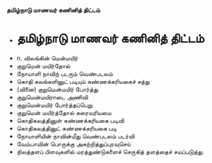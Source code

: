 **தமிழ்நாடு மாணவர் கணினித் திட்டம்**
- # தமிழ்நாடு மாணவர் கணினித் திட்டம்
- n. விலங்கின் மென்மயிர்
- குறுமென் மயிர்தோல்
- நோயாளி நாவிற் படரும் வெண்படலம்
- கொதி கலங்களினுட் படியும் சுண்ணக்கரியகைச் சத்து
- (வினை) குறுமென்மயிர் போர்த்து
- குறுமென்மயிராடை அணிவி
- குறுமென்மயிர் போர்த்தப்பெறு
- குறுமென் மயிர்த்தோல் கரைவரியமை
- கொதிகலத்தினுள் சுண்ணக்கரியகை படிவி
- கொதிகலத்தினுட் சுண்ணக்கரியகை படி
- நோயாளியின் நாவின்மீது வெண்படலம் படர்வி
- வேம்பாவின் பொருக்கு அகற்றித்துப்புரவுசெய்
- நிலத்தளப் பிளவுகளில் மரத்துண்டுகளைச் செருகித் தளத்தைச் சமப்படுத்து.


